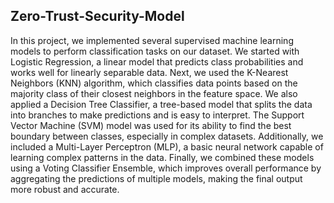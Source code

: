 ## Zero-Trust-Security-Model

In this project, we implemented several supervised machine learning models to perform classification tasks on our dataset. We started with Logistic Regression, a linear model that predicts class probabilities and works well for linearly separable data. Next, we used the K-Nearest Neighbors (KNN) algorithm, which classifies data points based on the majority class of their closest neighbors in the feature space. We also applied a Decision Tree Classifier, a tree-based model that splits the data into branches to make predictions and is easy to interpret. The Support Vector Machine (SVM) model was used for its ability to find the best boundary between classes, especially in complex datasets. Additionally, we included a Multi-Layer Perceptron (MLP), a basic neural network capable of learning complex patterns in the data. Finally, we combined these models using a Voting Classifier Ensemble, which improves overall performance by aggregating the predictions of multiple models, making the final output more robust and accurate.
